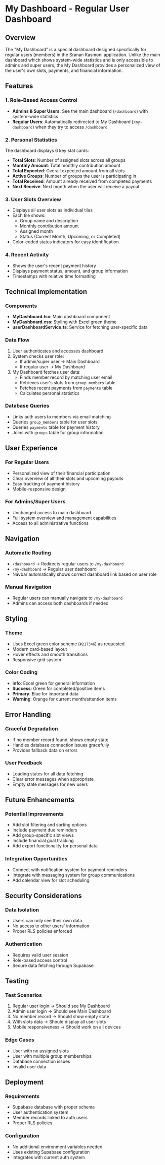 # My Dashboard - Regular User Dashboard

## Overview

The "My Dashboard" is a special dashboard designed specifically for regular users (members) in the Sranan Kasmoni application. Unlike the main dashboard which shows system-wide statistics and is only accessible to admins and super users, the My Dashboard provides a personalized view of the user's own slots, payments, and financial information.

## Features

### 1. Role-Based Access Control
- **Admins & Super Users**: See the main dashboard (`/dashboard`) with system-wide statistics
- **Regular Users**: Automatically redirected to My Dashboard (`/my-dashboard`) when they try to access `/dashboard`

### 2. Personal Statistics
The dashboard displays 6 key stat cards:
- **Total Slots**: Number of assigned slots across all groups
- **Monthly Amount**: Total monthly contribution amount
- **Total Expected**: Overall expected amount from all slots
- **Active Groups**: Number of groups the user is participating in
- **Total Received**: Amount already received from completed payments
- **Next Receive**: Next month when the user will receive a payout

### 3. User Slots Overview
- Displays all user slots as individual tiles
- Each tile shows:
  - Group name and description
  - Monthly contribution amount
  - Assigned month
  - Status (Current Month, Upcoming, or Completed)
- Color-coded status indicators for easy identification

### 4. Recent Activity
- Shows the user's recent payment history
- Displays payment status, amount, and group information
- Timestamps with relative time formatting

## Technical Implementation

### Components
- **MyDashboard.tsx**: Main dashboard component
- **MyDashboard.css**: Styling with Excel green theme
- **userDashboardService.ts**: Service for fetching user-specific data

### Data Flow
1. User authenticates and accesses dashboard
2. System checks user role:
   - If admin/super user → Main Dashboard
   - If regular user → My Dashboard
3. My Dashboard fetches user data:
   - Finds member record by matching user email
   - Retrieves user's slots from `group_members` table
   - Fetches recent payments from `payments` table
   - Calculates personal statistics

### Database Queries
- Links auth users to members via email matching
- Queries `group_members` table for user slots
- Queries `payments` table for payment history
- Joins with `groups` table for group information

## User Experience

### For Regular Users
- Personalized view of their financial participation
- Clear overview of all their slots and upcoming payouts
- Easy tracking of payment history
- Mobile-responsive design

### For Admins/Super Users
- Unchanged access to main dashboard
- Full system overview and management capabilities
- Access to all administrative functions

## Navigation

### Automatic Routing
- `/dashboard` → Redirects regular users to `/my-dashboard`
- `/my-dashboard` → Regular user dashboard
- Navbar automatically shows correct dashboard link based on user role

### Manual Navigation
- Regular users can manually navigate to `/my-dashboard`
- Admins can access both dashboards if needed

## Styling

### Theme
- Uses Excel green color scheme (`#217346`) as requested
- Modern card-based layout
- Hover effects and smooth transitions
- Responsive grid system

### Color Coding
- **Info**: Excel green for general information
- **Success**: Green for completed/positive items
- **Primary**: Blue for important data
- **Warning**: Orange for current month/attention items

## Error Handling

### Graceful Degradation
- If no member record found, shows empty state
- Handles database connection issues gracefully
- Provides fallback data on errors

### User Feedback
- Loading states for all data fetching
- Clear error messages when appropriate
- Empty state messages for new users

## Future Enhancements

### Potential Improvements
- Add slot filtering and sorting options
- Include payment due reminders
- Add group-specific slot views
- Include financial goal tracking
- Add export functionality for personal data

### Integration Opportunities
- Connect with notification system for payment reminders
- Integrate with messaging system for group communications
- Add calendar view for slot scheduling

## Security Considerations

### Data Isolation
- Users can only see their own data
- No access to other users' information
- Proper RLS policies enforced

### Authentication
- Requires valid user session
- Role-based access control
- Secure data fetching through Supabase

## Testing

### Test Scenarios
1. Regular user login → Should see My Dashboard
2. Admin user login → Should see Main Dashboard
3. No member record → Should show empty state
4. With slots data → Should display all user slots
5. Mobile responsiveness → Should work on all devices

### Edge Cases
- User with no assigned slots
- User with multiple group memberships
- Database connection issues
- Invalid user data

## Deployment

### Requirements
- Supabase database with proper schema
- User authentication system
- Member records linked to auth users
- Proper RLS policies

### Configuration
- No additional environment variables needed
- Uses existing Supabase configuration
- Integrates with current auth system
